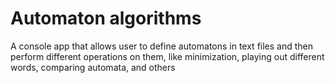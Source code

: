 # Automaton algorithms 
A console app that allows user to define automatons in text files and then perform different operations on them, like minimization, playing out different words, comparing automata, and others
